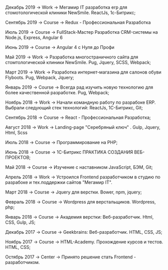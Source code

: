 Декабрь 2019 -> Work -> Мегамир IT разработка erp для стомотологической клиники NewSmile. ReactJs, 1c-Битрикс;

Сентябрь 2019 -> Course -> Redux - Профессиональная Разработка

Июль 2019 ->  Course -> FullStack-Мастер Разработка CRM-системы на Node.js, Express, Angular 6

Июнь 2019 ->  Course -> Angular 4 c Нуля до Профи 

Май 2019 ->  Work -> Разработка многостраничного сайта для стомтологической клиники NewSmile. Pug, Jquery, SCSS, Webpack; 

Март 2019 -> Work -> Разработка интернет-магазина для салонов обуви Flyboots. Pug, Webpack, Jquery;

Январь 2019 ->  Course -> Всегда рад изучить новую технологию для более качественной разработке. Pug, Webpack;

Ноябрь 2018 ->  Work -> Начали командную работу по разрабоке ERP. Выбрали следующий стек технологий: ReactJs, 1C-Битрикс, Git;

Сентябрь 2018 ->  Course -> React - Профессиональная Разработка;

Август 2018 -> Work -> Landing-page "Серебряный ключ" . Gulp, Jquery, Html, Scss

Июль 2018 ->  Course -> Программирование на PHP;

Июнь 2018 ->  Course -> 1С-Битрикс ПРАКТИКА СОЗДАНИЯ ВЕБ-ПРОЕКТОВ;

Май 2018 -> Course -> Изучение с наставником JavaScript, БЭМ, Git;

Апрель 2018 -> Work -> Устроился Frontend разработчиком в студию по разрабоке и тех.поддержки сайтов "Мегамир IT". 

Март 2018 -> Course -> Jquery для верстки. Bower, npm, jquery;

Февраль 2018 -> Course -> Wordpress для верстальщиков. Wordpress, php;

Январь 2018 -> Course -> Академия верстки: Веб-разработчик. Html, CSS, Gulp, JS;

Декабрь 2017 -> Course -> Geekbrains: Веб-разработчик. HTML, CSS, JS;

Ноябрь 2017 -> Course -> HTML-Academy. Прохождение курсов и тестов. HTML, CSS;

Остябрь 2017 -> Center -> Принято решение стать Frontend - разработчиком.
